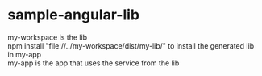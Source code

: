 # sample-angular-lib
my-workspace is the lib<br/>
npm install "file://../my-workspace/dist/my-lib/" to install the generated lib in my-app<br/>
my-app is the app that uses the service from the lib<br/>
